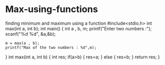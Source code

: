 # Max-using-functions
finding minimum and maximum using a function
#include<stdio.h>
int max(int a, int b);
int main()
{
	int a , b, m;
	printf("Enter two numbers :");
	scanf("%d %d", &a,&b);
	
	m = max(a , b);
	printf("Max of the two numbers : %d",m);
}
int max(int a, int b)
{
	int res;
	if(a>b)
	{
		res=a;
	}
	else
	{
		res=b;
	}
	return res;
}
